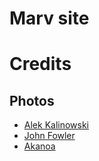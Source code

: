 # Marv site

# Credits

## Photos

- [Alek Kalinowski](https://unsplash.com/@alekversusworld)
- [John Fowler](https://unsplash.com/@wildhoney)
- [Akanoa](https://lafor.ge)

